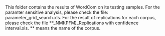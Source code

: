 This folder contains the results of WordCom on its testing samples.
For the paramter sensitive analysis, please check the file: parameter_grid_search.xls.
For the result of replications for each corpus, please check the file **_NMI(PFM)_Replications with confidence interval.xls.
** means the name of the corpus.
